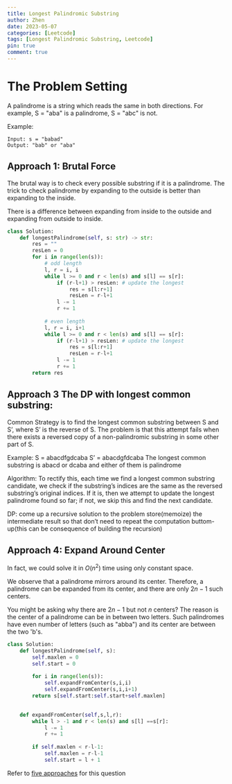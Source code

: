 ```yaml
---
title: Longest Palindromic Substring
author: Zhen
date: 2023-05-07
categories: [Leetcode]
tags: [Longest Palindromic Substring, Leetcode]
pin: true
comment: true
---
```


# The Problem Setting

A palindrome is a string which reads the same in both directions. For example, 
S = "aba" is a palindrome,  S = "abc" is not.

Example:
```  
Input: s = "babad"
Output: "bab" or "aba"
```

## Approach 1: Brutal Force 

The brutal way is to check every possible substring if it is a palindrome. The trick to check palindrome by expanding to the outside is better than expanding to the inside.

There is a difference between expanding from inside to the outside and expanding from outside to inside.

```python
class Solution:
    def longestPalindrome(self, s: str) -> str:
        res = ""
        resLen = 0
        for i in range(len(s)):
            # odd length
            l, r = i, i
            while l >= 0 and r < len(s) and s[l] == s[r]:
                if (r-l+1) > resLen: # update the longest
                    res = s[l:r+1]
                    resLen = r-l+1
                l -= 1
                r += 1
            
            # even length
            l, r = i, i+1
            while l >= 0 and r < len(s) and s[l] == s[r]:
                if (r-l+1) > resLen: # update the longest
                    res = s[l:r+1]
                    resLen = r-l+1
                l -= 1
                r += 1
        return res
```
## Approach 3 The DP with longest common substring: 

Common Strategy is to find the longest common substring between S and S’, where S’ is the reverse of S. The problem is that this attempt fails when there exists a reversed copy of a non-palindromic substring in some other part of S.

Example: S = abacdfgdcaba	S’ = abacdgfdcaba 
The longest common substring is abacd or dcaba and either of them is palindrome

Algorithm: To rectify this, each time we find a longest common substring candidate, we check if the substring’s indices are the same as the reversed substring’s original indices. If it is, then we attempt to update the longest palindrome found so far; if not, we skip this and find the next candidate.

DP: 
come up a recursive solution to the problem
store(memoize) the intermediate result so that don’t need to repeat the computation 
buttom-up(this can be consequence of building the recursion)




## Approach 4: Expand Around Center

In fact, we could solve it in $O(n^2)$ time using only constant space.

We observe that a palindrome mirrors around its center. Therefore, a palindrome can be expanded from its center, and there are only $2n−1$ such centers.

You might be asking why there are $2n−1$ but not $n$ centers? The reason is the center of a palindrome can be in between two letters. Such palindromes have even number of letters (such as "abba") and its center are between the two 'b's.

```python
class Solution:
    def longestPalindrome(self, s):
        self.maxlen = 0
        self.start = 0
        
        for i in range(len(s)):
            self.expandFromCenter(s,i,i)
            self.expandFromCenter(s,i,i+1)
        return s[self.start:self.start+self.maxlen]
        

    def expandFromCenter(self,s,l,r):
        while l > -1 and r < len(s) and s[l] ==s[r]:
            l -= 1
            r += 1
        
        if self.maxlen < r-l-1:
            self.maxlen = r-l-1
            self.start = l + 1
```

Refer to [five approaches](https://zkf85.github.io/2019/03/26/leetcode-005-longest-palindrome#approach-1-longest-common-substring) for this question

